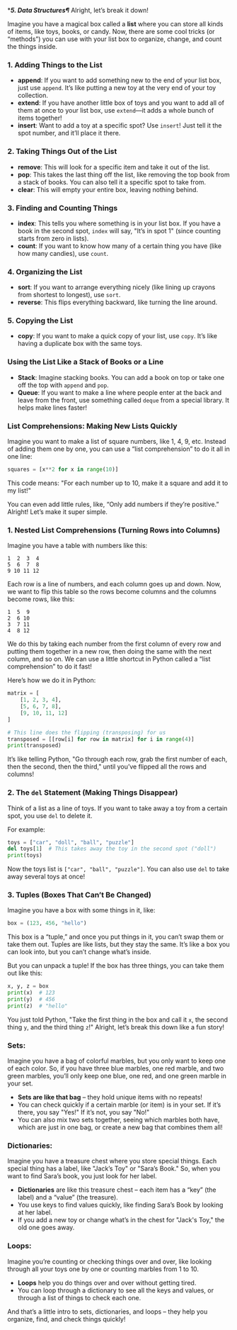 ******5. Data Structures¶*****
Alright, let’s break it down!

Imagine you have a magical box called a **list** where you can store all kinds of items, like toys, books, or candy. Now, there are some cool tricks (or “methods”) you can use with your list box to organize, change, and count the things inside.

### 1. Adding Things to the List
- **append**: If you want to add something new to the end of your list box, just use `append`. It’s like putting a new toy at the very end of your toy collection.
- **extend**: If you have another little box of toys and you want to add all of them at once to your list box, use `extend`—it adds a whole bunch of items together!
- **insert**: Want to add a toy at a specific spot? Use `insert`! Just tell it the spot number, and it’ll place it there.

### 2. Taking Things Out of the List
- **remove**: This will look for a specific item and take it out of the list.
- **pop**: This takes the last thing off the list, like removing the top book from a stack of books. You can also tell it a specific spot to take from.
- **clear**: This will empty your entire box, leaving nothing behind.

### 3. Finding and Counting Things
- **index**: This tells you where something is in your list box. If you have a book in the second spot, `index` will say, "It’s in spot 1" (since counting starts from zero in lists).
- **count**: If you want to know how many of a certain thing you have (like how many candies), use `count`.

### 4. Organizing the List
- **sort**: If you want to arrange everything nicely (like lining up crayons from shortest to longest), use `sort`.
- **reverse**: This flips everything backward, like turning the line around.

### 5. Copying the List
- **copy**: If you want to make a quick copy of your list, use `copy`. It’s like having a duplicate box with the same toys.

### Using the List Like a Stack of Books or a Line
- **Stack**: Imagine stacking books. You can add a book on top or take one off the top with `append` and `pop`.
- **Queue**: If you want to make a line where people enter at the back and leave from the front, use something called `deque` from a special library. It helps make lines faster!

### List Comprehensions: Making New Lists Quickly
Imagine you want to make a list of square numbers, like 1, 4, 9, etc. Instead of adding them one by one, you can use a “list comprehension” to do it all in one line:
```python
squares = [x**2 for x in range(10)]
```
This code means: "For each number up to 10, make it a square and add it to my list!"

You can even add little rules, like, “Only add numbers if they’re positive.”
Alright! Let’s make it super simple.

### 1. Nested List Comprehensions (Turning Rows into Columns)

Imagine you have a table with numbers like this:

```
1  2  3  4
5  6  7  8
9 10 11 12
```

Each row is a line of numbers, and each column goes up and down. Now, we want to flip this table so the rows become columns and the columns become rows, like this:

```
1  5  9
2  6 10
3  7 11
4  8 12
```

We do this by taking each number from the first column of every row and putting them together in a new row, then doing the same with the next column, and so on. We can use a little shortcut in Python called a “list comprehension” to do it fast!

Here’s how we do it in Python:

```python
matrix = [
    [1, 2, 3, 4],
    [5, 6, 7, 8],
    [9, 10, 11, 12]
]

# This line does the flipping (transposing) for us
transposed = [[row[i] for row in matrix] for i in range(4)]
print(transposed)
```

It’s like telling Python, "Go through each row, grab the first number of each, then the second, then the third," until you’ve flipped all the rows and columns!

### 2. The `del` Statement (Making Things Disappear)

Think of a list as a line of toys. If you want to take away a toy from a certain spot, you use `del` to delete it.

For example:

```python
toys = ["car", "doll", "ball", "puzzle"]
del toys[1]  # This takes away the toy in the second spot ("doll")
print(toys)
```

Now the toys list is `["car", "ball", "puzzle"]`. You can also use `del` to take away several toys at once!

### 3. Tuples (Boxes That Can’t Be Changed)

Imagine you have a box with some things in it, like:

```python
box = (123, 456, "hello")
```

This box is a “tuple,” and once you put things in it, you can’t swap them or take them out. Tuples are like lists, but they stay the same. It’s like a box you can look into, but you can’t change what’s inside.

But you can unpack a tuple! If the box has three things, you can take them out like this:

```python
x, y, z = box
print(x)  # 123
print(y)  # 456
print(z)  # "hello"
```

You just told Python, "Take the first thing in the box and call it `x`, the second thing `y`, and the third thing `z`!"
Alright, let’s break this down like a fun story!

### Sets:
Imagine you have a bag of colorful marbles, but you only want to keep one of each color. So, if you have three blue marbles, one red marble, and two green marbles, you’ll only keep one blue, one red, and one green marble in your set.

- **Sets are like that bag** – they hold unique items with no repeats!
- You can check quickly if a certain marble (or item) is in your set. If it’s there, you say "Yes!" If it’s not, you say "No!"
- You can also mix two sets together, seeing which marbles both have, which are just in one bag, or create a new bag that combines them all!

### Dictionaries:
Imagine you have a treasure chest where you store special things. Each special thing has a label, like "Jack’s Toy" or "Sara’s Book." So, when you want to find Sara’s book, you just look for her label.

- **Dictionaries** are like this treasure chest – each item has a “key” (the label) and a “value” (the treasure).
- You use keys to find values quickly, like finding Sara’s Book by looking at her label.
- If you add a new toy or change what’s in the chest for "Jack's Toy," the old one goes away.

### Loops:
Imagine you’re counting or checking things over and over, like looking through all your toys one by one or counting marbles from 1 to 10.

- **Loops** help you do things over and over without getting tired.
- You can loop through a dictionary to see all the keys and values, or through a list of things to check each one.
  
And that’s a little intro to sets, dictionaries, and loops – they help you organize, find, and check things quickly!
